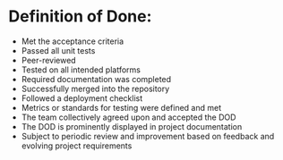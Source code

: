 # Definition of Done:

- Met the acceptance criteria
- Passed all unit tests
- Peer-reviewed
- Tested on all intended platforms
- Required documentation was completed
- Successfully merged into the repository
- Followed a deployment checklist
- Metrics or standards for testing were defined and met
- The team collectively agreed upon and accepted the DOD
- The DOD is prominently displayed in project documentation
- Subject to periodic review and improvement based on feedback and evolving project requirements
